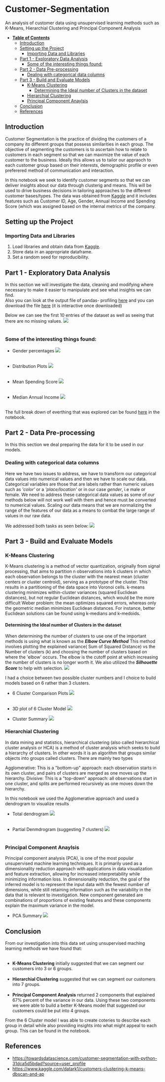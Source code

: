 # Customer-Segmentation
An analysis of customer data using unsupervised learning methods such as K-Means, Hierarchial Clustering and Principal Component Analysis

- [**Table of Contents**](#customer-segmentation)
  - [Introduction](#introduction)
  - [Setting up the Project](#setting-up-the-project)
    - [Importing Data and Libraries](#importing-data-and-libraries)
  - [Part 1 - Exploratory Data Analysis](#part-1---exploratory-data-analysis)
    - [Some of the interesting things found:](#some-of-the-interesting-things-found)
  - [Part 2 - Data Pre-processing](#part-2---data-pre-processing)
    - [Dealing with categorical data columns](#dealing-with-categorical-data-columns)
  - [Part 3 - Build and Evaluate Models](#part-3---build-and-evaluate-models)
    - [K-Means Clustering](#k-means-clustering)
      - [Determining the Ideal number of Clusters in the dataset](#determining-the-ideal-number-of-clusters-in-the-dataset)
    - [Hierarchial Clustering](#hierarchial-clustering)
    - [Principal Component Anaylsis](#principal-component-anaylsis)
  - [Conclusion](#conclusion)
  - [References](#references)

 ## Introduction

 Customer Segmentation is the practice of dividing the customers of a company ito different groups that possess similarities in each group. The objective of segmenting the customers is to ascertain how to relate to customers in each segment so that we can maximize the value of each customer to the business.
Ideally this allows us to tailor our appraoch to each customer group based on their interests, demographic profile or even preferered method of communication and interaction.
 
In this notebook we seek to identify customer segments so that we can deliver insights about our data through clusterig
and means. This will be used to drive business decisions in tailoring approaches to the different customer bases/types.
The data was obtained from [Kaggle](https://www.kaggle.com/vjchoudhary7/customer-segmentation-tutorial-in-python) and it includes features such as Customer ID, Age, Gender, Annual Income and Spending Score (which was assigned based on the internal metrics of the company. 


 ## Setting up the Project

 ### Importing Data and Libraries
1. Load libraries and obtain data from [Kaggle](https://www.kaggle.com/vjchoudhary7/customer-segmentation-tutorial-in-python).
2. Store data in an appropriate dataframe.
3. Set a random seed for reproducibility.



## Part 1 - Exploratory Data Analysis
In this section we will investigate the data, cleaning and modifying where necessary to make it easier to manipulate and see what insights we can find. <br>
Also you can look at the output file of pandas- profiling [here](https://htmlpreview.github.io/?https://github.com/OjeWilliams/Customer-Segmentation/blob/main/data/output.html) and you can download the file [here](https://github.com/OjeWilliams/Customer-Segmentation/blob/main/data/output.html) (it is interactive once downloaded)

Below we can see the first 10 entries of the dataset as well as seeing that there are no missing values. 
![](https://github.com/OjeWilliams/Customer-Segmentation/blob/main/images/initialcheck.png) <br> <br>

### Some of the interesting things found:
- Gender percentages
![](https://github.com/OjeWilliams/Customer-Segmentation/blob/main/images/genders.png) <br> <br>

- Distribution Plots
![](https://github.com/OjeWilliams/Customer-Segmentation/blob/main/images/DistributionPlots.png) <br> <br>

- Mean Spending Score
![](https://github.com/OjeWilliams/Customer-Segmentation/blob/main/images/meanscore.png) <br> <br>

- Median Annual Income
![](https://github.com/OjeWilliams/Customer-Segmentation/blob/main/images/medianincome.png) <br> <br>

The full break down of everthing that was explored can be found [here](https://github.com/OjeWilliams/Customer-Segmentation/blob/main/code/Customer%20Segmentation.ipynb) in the notebook.


<div style="page-break-after: always"></div>

## Part 2 - Data Pre-processing
In this this section we deal preparing the data for it to be used in our models.

### Dealing with categorical data columns
Here we have two issues to address, we have to transform our categorical data values into numerical values and then we have to scale our data. 
Categorical variables are those that are labels rather than numeric values such as _'color'_ or a _'place/location'_ or in our case _gender_, i.e male or female. We need to address these categorical data values as some of our methods below will not work well with them and hence must be converted to numerical values.
 Scaling our data means that we are normalizing the range of the features of our data as a means to combat the large range of values in our raw data. 

 We addressed both tasks as seen below:
 ![](https://github.com/OjeWilliams/Customer-Segmentation/blob/main/images/transformed.png)


## Part 3 - Build and Evaluate Models
### K-Means Clustering
K-Means clustering is a method of vector quantization, originally from signal processing, that aims to partition n observations into k clusters in which each observation belongs to the cluster with the nearest mean (cluster centers or cluster centroid), serving as a prototype of the cluster. This results in a partitioning of the data space into Voronoi cells. k-means clustering minimizes within-cluster variances (squared Euclidean distances), but not regular Euclidean distances, which would be the more difficult Weber problem: the mean optimizes squared errors, whereas only the geometric median minimizes Euclidean distances. For instance, better Euclidean solutions can be found using k-medians and k-medoids.

#### Determining the Ideal number of Clusters in the dataset
When determining the number of clusters to use one of the important methods is using what is known as the **_Elbow Curve Method_** This method involves plotting the explained variance( Sum of Squared Distance) vs the Number of clusters (k) and choosing the number of clusters based on where the 'elbow' occurs. The elbow is the cutoff point at which increasing the number of clusters is no longer worth it. We also utilized the **_Silhouette Score_** to help with selection.
![](https://github.com/OjeWilliams/Customer-Segmentation/blob/main/images/ElbowPlot.png)

I had a choice between two possible cluster numbers and I choice to build models based on 6 rather than 3 clusters.

- 6 Cluster Comparison Plots
![](https://github.com/OjeWilliams/Customer-Segmentation/blob/main/images/KM6-ClusterComparison.png) <br> <br>

- 3D plot of 6 Cluster Model
![](https://github.com/OjeWilliams/Customer-Segmentation/blob/main/images/KM6-Cluster.png)

- Cluster Summary
![](https://github.com/OjeWilliams/Customer-Segmentation/blob/main/images/ClusterSummary.png) <br> 


### Hierarchial Clustering
In data mining and statistics, hierarchical clustering (also called hierarchical cluster analysis or HCA) is a method of cluster analysis which seeks to build a hierarchy of clusters. In other words it is an algorithm that groups similar objects into groups called clusters. There are mainly two types

Agglomerative: This is a "bottom-up" approach: each observation starts in its own cluster, and pairs of clusters are merged as one moves up the hierarchy.
Divisive: This is a "top-down" approach: all observations start in one cluster, and splits are performed recursively as one moves down the hierarchy.

In this notebook we used the Agglomerative approach and used a dendrogram to visualize results

- Total dendrogram
![](https://github.com/OjeWilliams/Customer-Segmentation/blob/main/images/TotalDendrogram.png) <br> <br>

- Partial Denmdrogram (suggesting 7 clusters)
![](https://github.com/OjeWilliams/Customer-Segmentation/blob/main/images/TruncDendrogram.png) <br> <br>

### Principal Component Anaylsis

Principal component analysis (PCA), is one of the most popular unsupervised machine learning techniques. It is primarily used as a dimensionality reduction approach with applications in data visualization and feature extraction, allowing for increased interpretability while minimizing information loss.
In dimensionality reduction, the goal of the inferred model is to represent the input data with the fewest number of dimensions, while still retaining information such as the variability in the data that is relevant to investigation. New component generated are combinations of proportions of existing features and these components explain the maximum variance in the model.

- PCA Summary
![](https://github.com/OjeWilliams/Customer-Segmentation/blob/main/images/PCA-Summary.png)


## Conclusion
From our investigation into this data set using unsupervised maching learning methods we have found that: <br>  <br>
- **K-Means Clustering** initially suggested that we can segment our customers into 3 or 6 groups. <br> <br>
- **Hierarchial Clustering** suggested that we can segment our customers into 7 groups. <br>  <br>
- **Principal Component Analysis** returned 2 components that explained 67% percent of the variance in our data. Using          these two components we were able to build a better K-Means model that suggested our customers could be put into 4 groups.

From the 6 Cluster model I was able to create coteries to describe each group in detail while also providing insights into what might appeal to each group. This can be found in the notebook.

## References
- https://towardsdatascience.com/customer-segmentation-with-python-31dca5d5bdad?source=user_profile
- https://www.kaggle.com/datark1/customers-clustering-k-means-dbscan-and-ap
